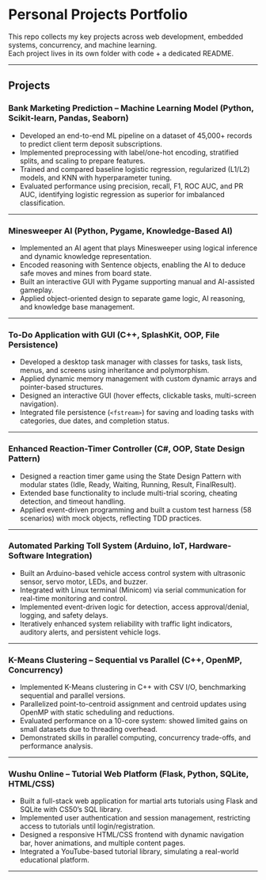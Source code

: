 # Personal Projects Portfolio

This repo collects my key projects across web development, embedded systems, concurrency, and machine learning.  
Each project lives in its own folder with code + a dedicated README.

---

## Projects


### Bank Marketing Prediction – Machine Learning Model (Python, Scikit-learn, Pandas, Seaborn)
- Developed an end-to-end ML pipeline on a dataset of 45,000+ records to predict client term deposit subscriptions.  
- Implemented preprocessing with label/one-hot encoding, stratified splits, and scaling to prepare features.  
- Trained and compared baseline logistic regression, regularized (L1/L2) models, and KNN with hyperparameter tuning.  
- Evaluated performance using precision, recall, F1, ROC AUC, and PR AUC, identifying logistic regression as superior for imbalanced classification.  

---

### Minesweeper AI (Python, Pygame, Knowledge-Based AI)  
- Implemented an AI agent that plays Minesweeper using logical inference and dynamic knowledge representation.  
- Encoded reasoning with Sentence objects, enabling the AI to deduce safe moves and mines from board state.  
- Built an interactive GUI with Pygame supporting manual and AI-assisted gameplay.  
- Applied object-oriented design to separate game logic, AI reasoning, and knowledge base management.  

---

### To-Do Application with GUI (C++, SplashKit, OOP, File Persistence)  
- Developed a desktop task manager with classes for tasks, task lists, menus, and screens using inheritance and polymorphism.  
- Applied dynamic memory management with custom dynamic arrays and pointer-based structures.  
- Designed an interactive GUI (hover effects, clickable tasks, multi-screen navigation).  
- Integrated file persistence (`<fstream>`) for saving and loading tasks with categories, due dates, and completion status.  

---

### Enhanced Reaction-Timer Controller (C#, OOP, State Design Pattern)  
- Designed a reaction timer game using the State Design Pattern with modular states (Idle, Ready, Waiting, Running, Result, FinalResult).  
- Extended base functionality to include multi-trial scoring, cheating detection, and timeout handling.  
- Applied event-driven programming and built a custom test harness (58 scenarios) with mock objects, reflecting TDD practices.  

---

### Automated Parking Toll System (Arduino, IoT, Hardware-Software Integration)  
- Built an Arduino-based vehicle access control system with ultrasonic sensor, servo motor, LEDs, and buzzer.  
- Integrated with Linux terminal (Minicom) via serial communication for real-time monitoring and control.  
- Implemented event-driven logic for detection, access approval/denial, logging, and safety delays.  
- Iteratively enhanced system reliability with traffic light indicators, auditory alerts, and persistent vehicle logs.  

---

### K-Means Clustering – Sequential vs Parallel (C++, OpenMP, Concurrency)  
- Implemented K-Means clustering in C++ with CSV I/O, benchmarking sequential and parallel versions.  
- Parallelized point-to-centroid assignment and centroid updates using OpenMP with static scheduling and reductions.  
- Evaluated performance on a 10-core system: showed limited gains on small datasets due to threading overhead.  
- Demonstrated skills in parallel computing, concurrency trade-offs, and performance analysis.  

---

### Wushu Online – Tutorial Web Platform (Flask, Python, SQLite, HTML/CSS)
- Built a full-stack web application for martial arts tutorials using Flask and SQLite with CS50’s SQL library.  
- Implemented user authentication and session management, restricting access to tutorials until login/registration.  
- Designed a responsive HTML/CSS frontend with dynamic navigation bar, hover animations, and multiple content pages.  
- Integrated a YouTube-based tutorial library, simulating a real-world educational platform.  

---

